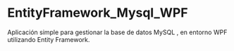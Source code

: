 # EntityFramework_Mysql_WPF

Aplicación simple para gestionar la base de datos MySQL , en entorno WPF utilizando Entity Framework.

